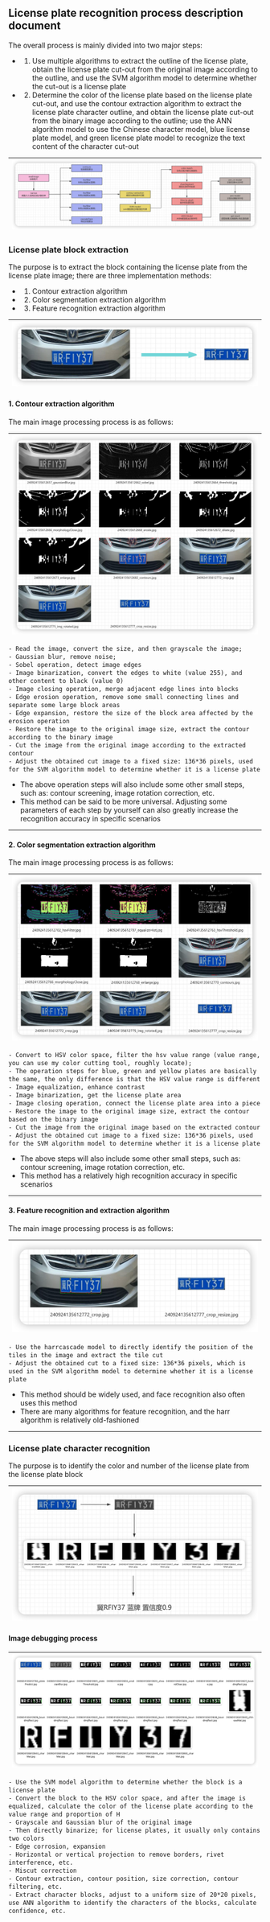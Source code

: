 ## License plate recognition process description document

The overall process is mainly divided into two major steps:
- 1. Use multiple algorithms to extract the outline of the license plate, obtain the license plate cut-out from the original image according to the outline, and use the SVM algorithm model to determine whether the cut-out is a license plate
- 2. Determine the color of the license plate based on the license plate cut-out, and use the contour extraction algorithm to extract the license plate character outline, and obtain the license plate cut-out from the binary image according to the outline; use the ANN algorithm model to use the Chinese character model, blue license plate model, and green license plate model to recognize the text content of the character cut-out

| ![image-20240925000409837](mdpic/image-20240925000409837.png) |
| :----------------------------------------------------------: |

### License plate block extraction
The purpose is to extract the block containing the license plate from the license plate image; there are three implementation methods:
- 1. Contour extraction algorithm
- 2. Color segmentation extraction algorithm
- 3. Feature recognition extraction algorithm

| ![image-20240924224339600](mdpic/image-20240924224339600.png) |
| :----------------------------------------------------------: |

#### 1. Contour extraction algorithm
The main image processing process is as follows:

| ![image-20240924225915405](mdpic/image-20240924225915405.png) |
| :----------------------------------------------------------: |

```
- Read the image, convert the size, and then grayscale the image;
- Gaussian blur, remove noise;
- Sobel operation, detect image edges
- Image binarization, convert the edges to white (value 255), and other content to black (value 0)
- Image closing operation, merge adjacent edge lines into blocks
- Edge erosion operation, remove some small connecting lines and separate some large block areas
- Edge expansion, restore the size of the block area affected by the erosion operation
- Restore the image to the original image size, extract the contour according to the binary image
- Cut the image from the original image according to the extracted contour
- Adjust the obtained cut image to a fixed size: 136*36 pixels, used for the SVM algorithm model to determine whether it is a license plate
```
- The above operation steps will also include some other small steps, such as: contour screening, image rotation correction, etc.
- This method can be said to be more universal. Adjusting some parameters of each step by yourself can also greatly increase the recognition accuracy in specific scenarios

---------------------------

#### 2. Color segmentation extraction algorithm

The main image processing process is as follows:

| ![image-20240924230824445](mdpic/image-20240924230824445.png) |
| :----------------------------------------------------------: |

```
- Convert to HSV color space, filter the hsv value range (value range, you can use my color cutting tool, roughly locate);
- The operation steps for blue, green and yellow plates are basically the same, the only difference is that the HSV value range is different
- Image equalization, enhance contrast
- Image binarization, get the license plate area
- Image closing operation, connect the license plate area into a piece
- Restore the image to the original image size, extract the contour based on the binary image
- Cut the image from the original image based on the extracted contour
- Adjust the obtained cut image to a fixed size: 136*36 pixels, used for the SVM algorithm model to determine whether it is a license plate
```
- The above steps will also include some other small steps, such as: contour screening, image rotation correction, etc.
- This method has a relatively high recognition accuracy in specific scenarios

---------------------------

#### 3. Feature recognition and extraction algorithm

The main image processing process is as follows:

| ![image-20240924230957298](mdpic/image-20240924230957298.png) |
| :----------------------------------------------------------: |

```
- Use the harrcascade model to directly identify the position of the tiles in the image and extract the tile cut
- Adjust the obtained cut to a fixed size: 136*36 pixels, which is used in the SVM algorithm model to determine whether it is a license plate
```

- This method should be widely used, and face recognition also often uses this method
- There are many algorithms for feature recognition, and the harr algorithm is relatively old-fashioned

---------------------------

### License plate character recognition
The purpose is to identify the color and number of the license plate from the license plate block

| ![image-20240924232836851](mdpic/image-20240924232836851.png) |
| :----------------------------------------------------------: |

#### Image debugging process
| ![image-20240924231544091](mdpic/image-20240924231544091.png) |
| :----------------------------------------------------------: |

```
- Use the SVM model algorithm to determine whether the block is a license plate
- Convert the block to the HSV color space, and after the image is equalized, calculate the color of the license plate according to the value range and proportion of H
- Grayscale and Gaussian blur of the original image
- Then directly binarize; for license plates, it usually only contains two colors
- Edge corrosion, expansion
- Horizontal or vertical projection to remove borders, rivet interference, etc.
- Miscut correction
- Contour extraction, contour position, size correction, contour filtering, etc.
- Extract character blocks, adjust to a uniform size of 20*20 pixels, use ANN algorithm to identify the characters of the blocks, calculate confidence, etc.
```
